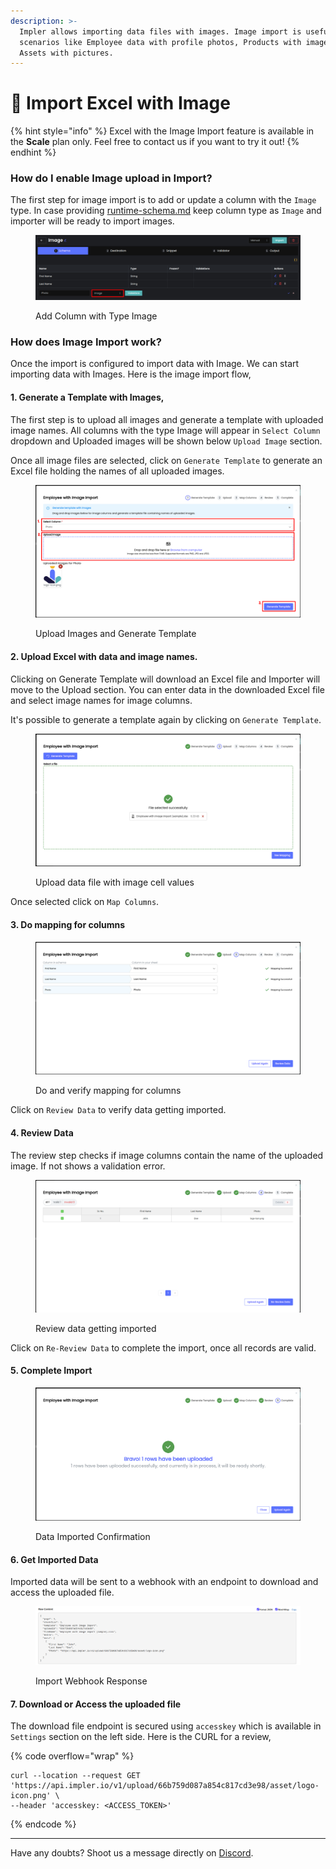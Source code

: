```yaml
---
description: >-
  Impler allows importing data files with images. Image import is useful in
  scenarios like Employee data with profile photos, Products with images, or
  Assets with pictures.
---
```


# 📸 Import Excel with Image

{% hint style="info" %}
Excel with the Image Import feature is available in the **Scale** plan only. Feel free to contact us if you want to try it out!
{% endhint %}

### How do I enable Image upload in Import?

The first step for image import is to add or update a column with the `Image` type. In case providing [runtime-schema.md](runtime-schema.md "mention") keep column type as `Image` and importer will be ready to import images.

<figure><img src="../.gitbook/assets/image (44).png" alt=""><figcaption><p>Add Column with Type Image</p></figcaption></figure>

### How does Image Import work?

Once the import is configured to import data with Image. We can start importing data with Images. Here is the image import flow,

#### 1. Generate a Template with Images,

The first step is to upload all images and generate a template with uploaded image names. All columns with the type Image will appear in `Select Column` dropdown and Uploaded images will be shown below `Upload Image` section.

Once all image files are selected, click on `Generate Template` to generate an Excel file holding the names of all uploaded images.

<figure><img src="../.gitbook/assets/image (46).png" alt=""><figcaption><p>Upload Images and Generate Template</p></figcaption></figure>

#### 2. Upload Excel with data and image names.

Clicking on Generate Template will download an Excel file and Importer will move to the Upload section. You can enter data in the downloaded Excel file and select image names for image columns.

It's possible to generate a template again by clicking on `Generate Template`.

<figure><img src="../.gitbook/assets/image (47).png" alt=""><figcaption><p>Upload data file with image cell values</p></figcaption></figure>

Once selected click on `Map Columns`.

#### 3. Do mapping for columns

<figure><img src="../.gitbook/assets/image (48).png" alt=""><figcaption><p>Do and verify mapping for columns</p></figcaption></figure>

Click on `Review Data` to verify data getting imported.

#### 4. Review Data

The review step checks if image columns contain the name of the uploaded image. If not shows a validation error.

<figure><img src="../.gitbook/assets/image (50).png" alt=""><figcaption><p>Review data getting imported</p></figcaption></figure>

Click on `Re-Review Data` to complete the import, once all records are valid.

#### 5. Complete Import

<figure><img src="../.gitbook/assets/image (52).png" alt=""><figcaption><p>Data Imported Confirmation</p></figcaption></figure>

#### 6. Get Imported Data

Imported data will be sent to a webhook with an endpoint to download and access the uploaded file. &#x20;

<figure><img src="../.gitbook/assets/image (53).png" alt=""><figcaption><p>Import Webhook Response</p></figcaption></figure>

#### 7. Download or Access the uploaded file

The download file endpoint is secured using `accesskey` which is available in `Settings` section on the left side. Here is the CURL for a review,

{% code overflow="wrap" %}
```
curl --location --request GET 'https://api.impler.io/v1/upload/66b759d087a854c817cd3e98/asset/logo-icon.png' \
--header 'accesskey: <ACCESS_TOKEN>'
```
{% endcode %}

***

Have any doubts? Shoot us a message directly on [Discord](https://discord.impler.io).

